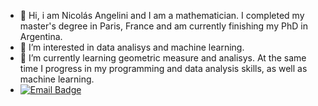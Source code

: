 - 👋 Hi, i am Nicolás Angelini and I am a mathematician. I completed my master's degree in Paris, France and am currently finishing my PhD in Argentina.
- 👀 I’m interested in data analisys and machine learning.
- 🌱 I’m currently learning geometric measure and analisys. At the same time I progress in my programming and data analysis skills, as well as machine learning.
- [![Email Badge](https://img.shields.io/badge/Gmail-Contact_Me-grey?style=flat-square&logo=gmail&logoColor=FFFFFF&labelColor=3A3B3C&color=B82020)](mailto:nicolas.angelini.2015@gmail.com)

<!---
NicolasAngelini23/NicolasAngelini23 is a ✨ special ✨ repository because its `README.md` (this file) appears on your GitHub profile.
You can click the Preview link to take a look at your changes.
--->
